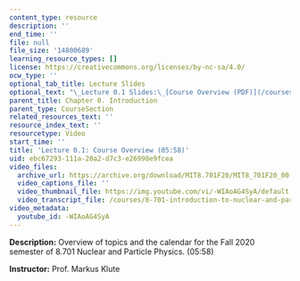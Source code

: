 ```yaml
---
content_type: resource
description: ''
end_time: ''
file: null
file_size: '14800689'
learning_resource_types: []
license: https://creativecommons.org/licenses/by-nc-sa/4.0/
ocw_type: ''
optional_tab_title: Lecture Slides
optional_text: "\_Lecture 0.1 Slides:\_[Course Overview (PDF)](/courses/8-701-introduction-to-nuclear-and-particle-physics-fall-2020/resources/mit8_701f20_lec0-1)"
parent_title: Chapter 0. Introduction
parent_type: CourseSection
related_resources_text: ''
resource_index_text: ''
resourcetype: Video
start_time: ''
title: 'Lecture 0.1: Course Overview (05:58)'
uid: ebc67293-111a-20a2-d7c3-e26998e9fcea
video_files:
  archive_url: https://archive.org/download/MIT8.701F20/MIT8_701F20_00-01_CourseOverview_300k.mp4
  video_captions_file: ''
  video_thumbnail_file: https://img.youtube.com/vi/-WIAoAG4SyA/default.jpg
  video_transcript_file: /courses/8-701-introduction-to-nuclear-and-particle-physics-fall-2020/b2e9299f1bb93e92f0e539b06c50c119_-WIAoAG4SyA.pdf
video_metadata:
  youtube_id: -WIAoAG4SyA
---
```


**Description:** Overview of topics and the calendar for the Fall 2020 semester of 8.701 Nuclear and Particle Physics. (05:58)

**Instructor:** Prof. Markus Klute

